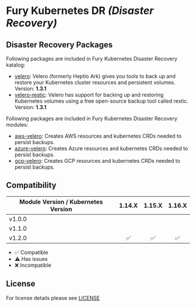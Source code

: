 # Fury Kubernetes DR *(Disaster Recovery)*

## Disaster Recovery Packages

Following packages are included in Fury Kubernetes Disaster Recovery katalog:

- [velero](katalog/velero): Velero (formerly Heptio Ark) gives you tools to
back up and restore your Kubernetes cluster resources and persistent volumes. Version: **1.3.1**
- [velero-restic](katalog/velero/velero-restic): Velero has support for backing up and restoring
Kubernetes volumes using a free open-source backup tool called restic. Version: **1.3.1**

Following packages are included in Fury Kubernetes Disaster Recovery modules:

- [aws-velero](modules/aws-velero): Creates AWS resources and kubernetes CRDs needed to persist backups.
- [azure-velero](modules/azure-velero): Creates Azure resources and kubernetes CRDs needed to persist backups.
- [gcp-velero](modules/gcp-velero): Creates GCP resources and kubernetes CRDs needed to persist backups.


## Compatibility

| Module Version / Kubernetes Version | 1.14.X             | 1.15.X             | 1.16.X             |
|-------------------------------------|:------------------:|:------------------:|:------------------:|
| v1.0.0                              |                    |                    |                    |
| v1.1.0                              |                    |                    |                    |
| v1.2.0                              | :white_check_mark: | :white_check_mark: | :white_check_mark: |

- :white_check_mark: Compatible
- :warning: Has issues
- :x: Incompatible


## License

For license details please see [LICENSE](./LICENSE)
